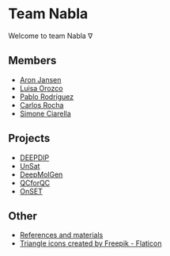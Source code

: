 # Team Nabla

Welcome to team Nabla $\nabla$

## Members

- [Aron Jansen](https://www.esciencecenter.nl/team/dr-aron-jansen/)
- [Luisa Orozco](https://www.linkedin.com/in/luisaorozco/)
- [Pablo Rodríguez](https://github.com/PabRod)
- [Carlos Rocha](https://www.linkedin.com/in/carlos-mr-rocha)
- [Simone Ciarella](https://www.esciencecenter.nl/team/simone-ciarella/)

## Projects

- [DEEPDIP](https://github.com/Team-Nabla/.github/blob/main/profile/pages/projects/deepdip/deepdip.md)
- [UnSat](https://research-software-directory.org/projects/unsat)
- [DeepMolGen](https://research-software-directory.org/projects/deepmolgen)
- [QCforQC](https://github.com/Team-Nabla/.github/blob/main/profile/pages/projects/qcforqc/qcforqc.md)
- [OnSET](https://research-software-directory.org/projects/et-apps)

## Other

- [References and materials](https://github.com/Team-Nabla/.github/blob/main/profile/pages/refs.md)
- <a href="https://www.flaticon.com/free-icons/triangle" title="triangle icons">Triangle icons created by Freepik - Flaticon</a>